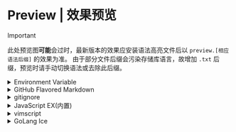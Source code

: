 # Preview | 效果预览
> [!IMPORTANT]
> 此处预览图**可能**会过时，最新版本的效果应安装语法高亮文件后以 `preview.[相应语法后缀]` 的效果为准。
> 由于部分文件后缀会污染存储库语言，故增加 `.txt` 后缀，预览时请手动切换语法或去除此后缀。

<details>
<summary>Environment Variable</summary>

![light亮色模式](dotenv/light.webp)
![dark暗色模式](dotenv/dark.webp)
</details>

<details>
<summary>GitHub Flavored Markdown</summary>

![light亮色模式](github_markdown/light.webp)
![dark暗色模式](github_markdown/dark.webp)
</details>

<details>
<summary>gitignore</summary>

![light亮色模式](gitignore/light.webp)
![dark暗色模式](gitignore/dark.webp)
</details>

<details>
<summary>JavaScript EX(内置)</summary>

![light亮色模式](builtin/javascript/light.webp)
![dark暗色模式](builtin/javascript/dark.webp)
</details>

<details>
<summary>vimscript</summary>

![light亮色模式](vimscript/light.webp)
![dark暗色模式](vimscript/dark.webp)
</details>

<details>
<summary>GoLang Ice</summary>

![light亮色模式](golang/light.webp)
![dark暗色模式](golang/dark.webp)
</details>